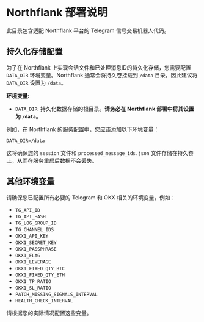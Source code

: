 # Northflank 部署说明

此目录包含适配 Northflank 平台的 Telegram 信号交易机器人代码。

## 持久化存储配置

为了在 Northflank 上实现会话文件和已处理消息ID的持久化存储，您需要配置 `DATA_DIR` 环境变量。Northflank 通常会将持久卷挂载到 `/data` 目录，因此建议将 `DATA_DIR` 设置为 `/data`。

**环境变量:**

*   `DATA_DIR`: 持久化数据存储的根目录。**请务必在 Northflank 部署中将其设置为 `/data`。**

例如，在 Northflank 的服务配置中，您应该添加以下环境变量：

```
DATA_DIR=/data
```

这将确保您的 `session` 文件和 `processed_message_ids.json` 文件存储在持久卷上，从而在服务重启后数据不会丢失。

## 其他环境变量

请确保您已配置所有必要的 Telegram 和 OKX 相关的环境变量，例如：

*   `TG_API_ID`
*   `TG_API_HASH`
*   `TG_LOG_GROUP_ID`
*   `TG_CHANNEL_IDS`
*   `OKX1_API_KEY`
*   `OKX1_SECRET_KEY`
*   `OKX1_PASSPHRASE`
*   `OKX1_FLAG`
*   `OKX1_LEVERAGE`
*   `OKX1_FIXED_QTY_BTC`
*   `OKX1_FIXED_QTY_ETH`
*   `OKX1_TP_RATIO`
*   `OKX1_SL_RATIO`
*   `PATCH_MISSING_SIGNALS_INTERVAL`
*   `HEALTH_CHECK_INTERVAL`

请根据您的实际情况配置这些变量。